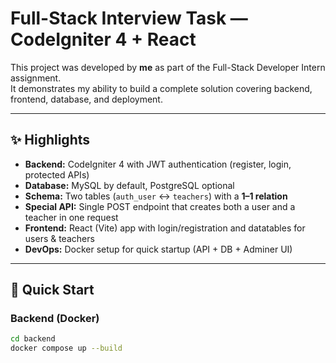# Full-Stack Interview Task — CodeIgniter 4 + React

This project was developed by **me** as part of the Full-Stack Developer Intern assignment.  
It demonstrates my ability to build a complete solution covering backend, frontend, database, and deployment.

---

## ✨ Highlights

- **Backend:** CodeIgniter 4 with JWT authentication (register, login, protected APIs)  
- **Database:** MySQL by default, PostgreSQL optional  
- **Schema:** Two tables (`auth_user` ↔ `teachers`) with a **1–1 relation**  
- **Special API:** Single POST endpoint that creates both a user and a teacher in one request  
- **Frontend:** React (Vite) app with login/registration and datatables for users & teachers  
- **DevOps:** Docker setup for quick startup (API + DB + Adminer UI)  

---

## 🚀 Quick Start

### Backend (Docker)
```bash
cd backend
docker compose up --build
